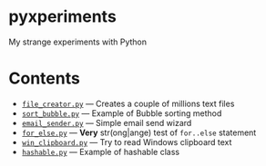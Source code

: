 # pyxperiments
My strange experiments with Python

# Contents

- [`file_creator.py`](/file_creator.py) — Creates a couple of millions text files
- [`sort_bubble.py`](/sort_bubble.py) — Example of Bubble sorting method
- [`email_sender.py`](/email_sender.py) — Simple email send wizard
- [`for_else.py`](/for_else.py) — **Very** str(ong|ange) test of `for..else` statement
- [`win_clipboard.py`](/win_clipboard.py) — Try to read Windows clipboard text
- [`hashable.py`](/hashable.py) — Example of hashable class
